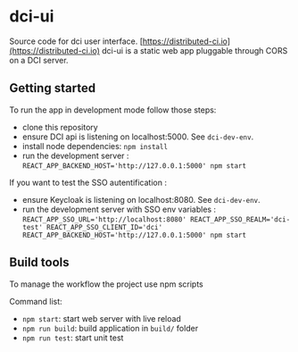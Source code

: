 # dci-ui

Source code for dci user interface. [https://distributed-ci.io](https://distributed-ci.io)
dci-ui is a static web app pluggable through CORS on a DCI server.

## Getting started

To run the app in development mode follow those steps:

- clone this repository
- ensure DCI api is listening on localhost:5000. See `dci-dev-env`.
- install node dependencies: `npm install`
- run the development server : `REACT_APP_BACKEND_HOST='http://127.0.0.1:5000' npm start`

If you want to test the SSO autentification :

- ensure Keycloak is listening on localhost:8080. See `dci-dev-env`.
- run the development server with SSO env variables : `REACT_APP_SSO_URL='http://localhost:8080' REACT_APP_SSO_REALM='dci-test' REACT_APP_SSO_CLIENT_ID='dci' REACT_APP_BACKEND_HOST='http://127.0.0.1:5000' npm start`


## Build tools

To manage the workflow the project use npm scripts

Command list:

- `npm start`: start web server with live reload
- `npm run build`: build application in `build/` folder
- `npm run test`: start unit test

